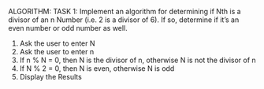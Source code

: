 ALGORITHM:
TASK 1: Implement an algorithm for determining if Nth is a divisor of an n Number (i.e. 2 is a divisor of 6). If so, determine if it’s an even number or odd number as well.

1.	Ask the user to enter N
2.	Ask the user to enter n
3.	If n % N = 0, then N is the divisor of n, otherwise N is not the divisor of n
4.	If N % 2 = 0, then N is even, otherwise N is odd
5.	Display the Results

